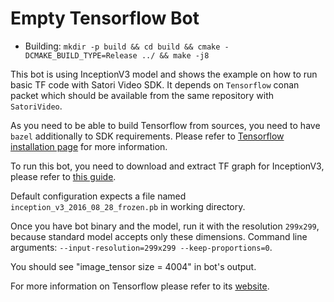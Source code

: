 # Empty Tensorflow Bot

- Building: `mkdir -p build && cd build && cmake -DCMAKE_BUILD_TYPE=Release ../ && make -j8`

This bot is using InceptionV3 model and shows the example on how to run basic TF code with
Satori Video SDK. It depends on `Tensorflow` conan packet which should be available from
the same repository with `SatoriVideo`.

As you need to be able to build Tensorflow from sources, you need to have `bazel`
additionally to SDK requirements. Please refer to [Tensorflow installation page](https://www.tensorflow.org/install/install_sources) for more information.

To run this bot, you need to download and extract TF graph for InceptionV3, please refer to [this guide](https://www.tensorflow.org/tutorials/image_recognition).

Default configuration expects a file named `inception_v3_2016_08_28_frozen.pb` in working directory.

Once you have bot binary and the model, run it with the resolution `299x299`, because
standard model accepts only these dimensions. Command line arguments: `--input-resolution=299x299 --keep-proportions=0`.

You should see "image_tensor size = 4004" in bot's output.

For more information on Tensorflow please refer to its [website](https://www.tensorflow.org).
